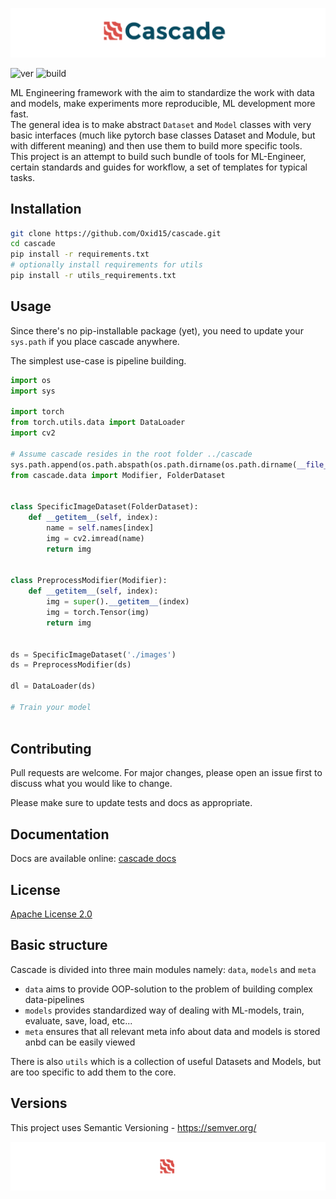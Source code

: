 ![header](docs/imgs/header.png)

![ver](https://img.shields.io/github/v/release/oxid15/cascade?style=plastic)
![build](https://github.com/oxid15/cascade/actions/workflows/python-package.yml/badge.svg)

ML Engineering framework with the aim to standardize the work with data and models, make experiments more reproducible,
ML development more fast.  
The general idea is to make abstract `Dataset` and `Model` classes with very basic interfaces 
(much like pytorch base classes Dataset and Module, but with different meaning) 
and then use them to build more specific tools.  
This project is an attempt to build such bundle of tools for ML-Engineer, certain standards and guides for 
workflow, a set of templates for typical tasks.



## Installation

```bash
git clone https://github.com/Oxid15/cascade.git
cd cascade
pip install -r requirements.txt
# optionally install requirements for utils
pip install -r utils_requirements.txt
```



## Usage

Since there's no pip-installable package (yet), you need to update your `sys.path` if you place cascade anywhere.
  
The simplest use-case is pipeline building.

```python
import os
import sys

import torch
from torch.utils.data import DataLoader
import cv2

# Assume cascade resides in the root folder ../cascade
sys.path.append(os.path.abspath(os.path.dirname(os.path.dirname(__file__))))
from cascade.data import Modifier, FolderDataset


class SpecificImageDataset(FolderDataset):
    def __getitem__(self, index):
        name = self.names[index]
        img = cv2.imread(name)
        return img


class PreprocessModifier(Modifier):
    def __getitem__(self, index):
        img = super().__getitem__(index)
        img = torch.Tensor(img)
        return img


ds = SpecificImageDataset('./images')
ds = PreprocessModifier(ds)

dl = DataLoader(ds)

# Train your model
        
```

## Contributing
Pull requests are welcome. For major changes, please open an issue first to discuss what you would like to change.

Please make sure to update tests and docs as appropriate.

## Documentation
Docs are available online: [cascade docs](https://oxid15.github.io/cascade/)

## License
[Apache License 2.0](https://choosealicense.com/licenses/apache-2.0/) 


## Basic structure

Cascade is divided into three main modules namely: `data`, `models` and `meta`  

- `data` aims to provide OOP-solution to the problem of building complex data-pipelines
- `models` provides standardized way of dealing with ML-models, train, evaluate, save, load, etc...
- `meta` ensures that all relevant meta info about data and models is stored anbd can be easily viewed

There is also `utils` which is a collection of useful Datasets and Models, but are too specific to add them to the core.

## Versions

This project uses Semantic Versioning - https://semver.org/

![footer](docs/imgs/footer.png)

